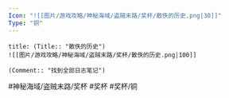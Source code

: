 ```yaml
---
Icon: "![[图片/游戏攻略/神秘海域/盗贼末路/奖杯/散佚的历史.png|30]]"
Type: "铜"
---
```

```ad-common-bronze-trophy
title: (Title:: "散佚的历史")
![[图片/游戏攻略/神秘海域/盗贼末路/奖杯/散佚的历史.png|100]]

(Comment:: "找到全部日志笔记")
```

#神秘海域/盗贼末路/奖杯 #奖杯 #奖杯/铜
